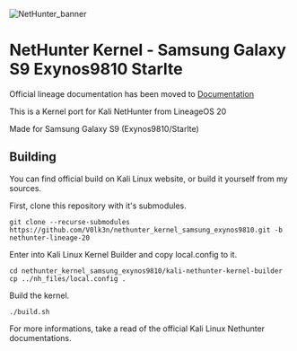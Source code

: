 ![NetHunter_banner](https://github.com/user-attachments/assets/715a09a6-2b10-4553-80f9-4aee1c4a0ad2)

# NetHunter Kernel - Samsung Galaxy S9 Exynos9810 Starlte

Official lineage documentation has been moved to <a href="Documentation/README">Documentation</a>

This is a Kernel port for Kali NetHunter from LineageOS 20

Made for Samsung Galaxy S9 (Exynos9810/Starlte)

## Building

You can find official build on Kali Linux website, or build it yourself from my sources.

First, clone this repository with it's submodules.

```
git clone --recurse-submodules https://github.com/V0lk3n/nethunter_kernel_samsung_exynos9810.git -b nethunter-lineage-20
```

Enter into Kali Linux Kernel Builder and copy local.config to it.

```
cd nethunter_kernel_samsung_exynos9810/kali-nethunter-kernel-builder
cp ../nh_files/local.config .
```
Build the kernel.

```
./build.sh
```

For more informations, take a read of the official Kali Linux Nethunter documentations.
